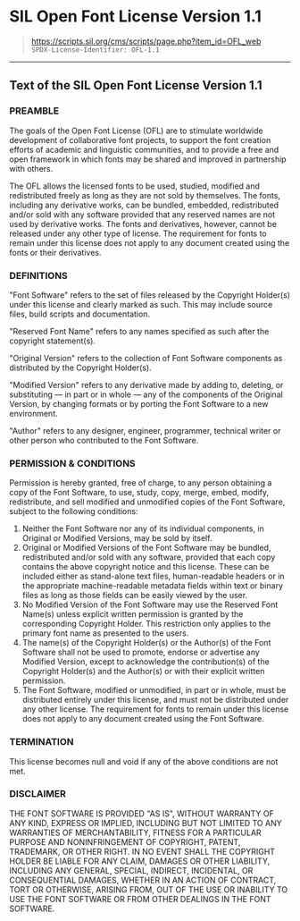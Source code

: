 <!-- SPDX-License-Identifier: NOASSERTION -->
# SIL Open Font License Version 1.1
> <https://scripts.sil.org/cms/scripts/page.php?item_id=OFL_web>  
> `SPDX-License-Identifier: OFL-1.1`

---

## Text of the SIL Open Font License Version 1.1

### <div id="1">PREAMBLE

The goals of the Open Font License (OFL) are to stimulate worldwide development of collaborative font projects, to support the font creation efforts of academic and linguistic communities, and to provide a free and open framework in which fonts may be shared and improved in partnership with others.

The OFL allows the licensed fonts to be used, studied, modified and redistributed freely as long as they are not sold by themselves. The fonts, including any derivative works, can be bundled, embedded, redistributed and/or sold with any software provided that any reserved names are not used by derivative works. The fonts and derivatives, however, cannot be released under any other type of license. The requirement for fonts to remain under this license does not apply to any document created using the fonts or their derivatives.
</div>

### <div id="2">DEFINITIONS

"Font Software" refers to the set of files released by the Copyright Holder(s) under this license and clearly marked as such. This may include source files, build scripts and documentation.

"Reserved Font Name" refers to any names specified as such after the copyright statement(s).

"Original Version" refers to the collection of Font Software components as distributed by the Copyright Holder(s).

"Modified Version" refers to any derivative made by adding to, deleting, or substituting — in part or in whole — any of the components of the Original Version, by changing formats or by porting the Font Software to a new environment.

"Author" refers to any designer, engineer, programmer, technical writer or other person who contributed to the Font Software.
</div>

### <div id="3">PERMISSION & CONDITIONS

Permission is hereby granted, free of charge, to any person obtaining a copy of the Font Software, to use, study, copy, merge, embed, modify, redistribute, and sell modified and unmodified copies of the Font Software, subject to the following conditions:

<ol>
  <li id="3(1)">Neither the Font Software nor any of its individual components, in Original or Modified Versions, may be sold by itself.</li>

  <li id="3(2)">Original or Modified Versions of the Font Software may be bundled, redistributed and/or sold with any software, provided that each copy contains the above copyright notice and this license. These can be included either as stand-alone text files, human-readable headers or in the appropriate machine-readable metadata fields within text or binary files as long as those fields can be easily viewed by the user.</li>

  <li id="3(3)">No Modified Version of the Font Software may use the Reserved Font Name(s) unless explicit written permission is granted by the corresponding Copyright Holder. This restriction only applies to the primary font name as presented to the users.</li>

  <li id="3(4)">The name(s) of the Copyright Holder(s) or the Author(s) of the Font Software shall not be used to promote, endorse or advertise any Modified Version, except to acknowledge the contribution(s) of the Copyright Holder(s) and the Author(s) or with their explicit written permission.</li>

  <li id="3(5)">The Font Software, modified or unmodified, in part or in whole, must be distributed entirely under this license, and must not be distributed under any other license. The requirement for fonts to remain under this license does not apply to any document created using the Font Software.</li>
</ol>
</div>

### <div id="4">TERMINATION

This license becomes null and void if any of the above conditions are not met.
</div>

### <div id="5">DISCLAIMER

THE FONT SOFTWARE IS PROVIDED "AS IS", WITHOUT WARRANTY OF ANY KIND, EXPRESS OR IMPLIED, INCLUDING BUT NOT LIMITED TO ANY WARRANTIES OF MERCHANTABILITY, FITNESS FOR A PARTICULAR PURPOSE AND NONINFRINGEMENT OF COPYRIGHT, PATENT, TRADEMARK, OR OTHER RIGHT. IN NO EVENT SHALL THE COPYRIGHT HOLDER BE LIABLE FOR ANY CLAIM, DAMAGES OR OTHER LIABILITY, INCLUDING ANY GENERAL, SPECIAL, INDIRECT, INCIDENTAL, OR CONSEQUENTIAL DAMAGES, WHETHER IN AN ACTION OF CONTRACT, TORT OR OTHERWISE, ARISING FROM, OUT OF THE USE OR INABILITY TO USE THE FONT SOFTWARE OR FROM OTHER DEALINGS IN THE FONT SOFTWARE.
</div>

